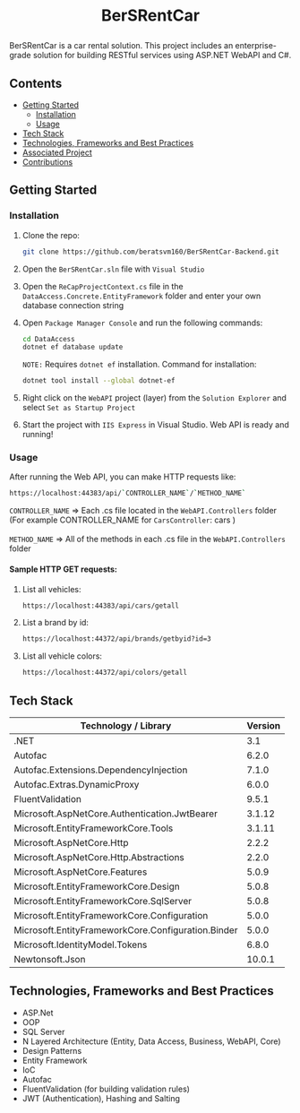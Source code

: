 # <p align="center">BerSRentCar</p>

BerSRentCar is a car rental solution. This project includes an enterprise-grade solution for building RESTful services using ASP.NET WebAPI and C#.


## Contents
- [Getting Started](#getting-started)
  * [Installation](#installation)
  * [Usage](#usage)
- [Tech Stack](#tech-stack)
- [Technologies, Frameworks and Best Practices](#technologies-frameworks-and-best-practices)
- [Associated Project](#associated-project)
- [Contributions](#contributions)

## Getting Started

### Installation

1. Clone the repo:

   ```sh
   git clone https://github.com/beratsvm160/BerSRentCar-Backend.git
   ```
2. Open the `BerSRentCar.sln` file with `Visual Studio`
3. Open the `ReCapProjectContext.cs` file in the `DataAccess.Concrete.EntityFramework` folder and enter your own database connection string
4. Open `Package Manager Console` and run the following commands:

   ```sh
   cd DataAccess
   dotnet ef database update
   ```
   `NOTE:` Requires `dotnet ef` installation. Command for installation:
   ```sh
   dotnet tool install --global dotnet-ef
   ```
   
5. Right click on the `WebAPI` project (layer) from the `Solution Explorer` and select `Set as Startup Project` 
6. Start the project with `IIS Express` in Visual Studio. Web API is ready and running!

### Usage
 
After running the Web API, you can make HTTP requests like:
   
   ```sh
   https://localhost:44383/api/`CONTROLLER_NAME`/`METHOD_NAME`
   ```
 
   `CONTROLLER_NAME` => Each .cs file located in the `WebAPI.Controllers` folder (For example CONTROLLER_NAME for `CarsController`: cars )
   <br><br>
   `METHOD_NAME` => All of the methods in each .cs file in the `WebAPI.Controllers` folder
 
#### Sample HTTP GET requests:

1. List all vehicles:
   ```sh
   https://localhost:44383/api/cars/getall
   ```
2. List a brand by id:
   ```sh
   https://localhost:44372/api/brands/getbyid?id=3
   ```
3. List all vehicle colors:
   ```sh
   https://localhost:44372/api/colors/getall
   ```

## Tech Stack
| Technology / Library | Version |
| ------------- | ------------- |
| .NET | 3.1 |
| Autofac | 6.2.0 |
| Autofac.Extensions.DependencyInjection | 7.1.0 |
| Autofac.Extras.DynamicProxy | 6.0.0 |
| FluentValidation | 9.5.1 |
| Microsoft.AspNetCore.Authentication.JwtBearer | 3.1.12 |
| Microsoft.EntityFrameworkCore.Tools | 3.1.11 |
| Microsoft.AspNetCore.Http | 2.2.2 |
| Microsoft.AspNetCore.Http.Abstractions | 2.2.0 |
| Microsoft.AspNetCore.Features | 5.0.9 |
| Microsoft.EntityFrameworkCore.Design | 5.0.8 |
| Microsoft.EntityFrameworkCore.SqlServer | 5.0.8 |
| Microsoft.EntityFrameworkCore.Configuration | 5.0.0 |
| Microsoft.EntityFrameworkCore.Configuration.Binder | 5.0.0 |
| Microsoft.IdentityModel.Tokens | 6.8.0 |
| Newtonsoft.Json | 10.0.1 |

## Technologies, Frameworks and Best Practices
- ASP.Net
- OOP
- SQL Server
- N Layered Architecture (Entity, Data Access, Business, WebAPI, Core)
- Design Patterns
- Entity Framework
- IoC
- Autofac
- FluentValidation (for building validation rules)
- JWT (Authentication), Hashing and Salting

